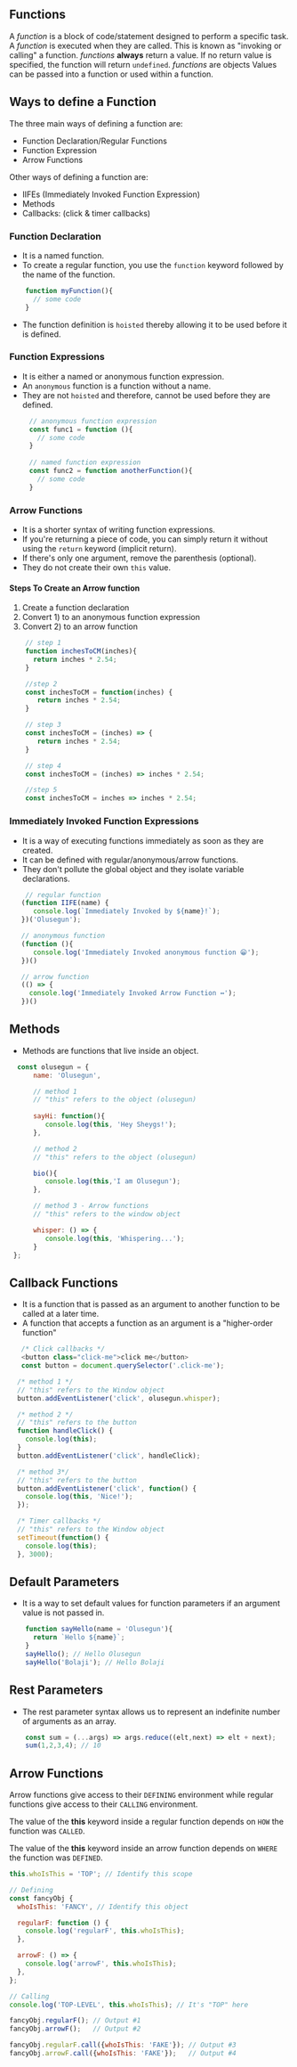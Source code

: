 ## Functions

A _function_ is a block of code/statement designed to perform a specific task. 
A _function_ is executed when they are called. This is known as "invoking or calling" a function.
_functions_ __always__ return a value.  If no return value is specified, the function will return `undefined`.
_functions_ are objects
Values can be passed into a function or used within a function.


## Ways to define a Function

The three main ways of defining a function are:

- Function Declaration/Regular Functions
- Function Expression
- Arrow Functions

Other ways of defining a function are:

- IIFEs (Immediately Invoked Function Expression)
- Methods
- Callbacks:  (click & timer callbacks)

### Function Declaration

- It is a named function.
- To create a regular function, you use the `function` keyword followed by the name of the function.

```js
    function myFunction(){
      // some code
    }
```
- The function definition is `hoisted` thereby allowing it to be used before it is defined.

### Function Expressions

- It is either a named or anonymous  function expression.
- An `anonymous` function is a function without a name.
- They are not `hoisted` and therefore, cannot be used before they are defined.

```js
     // anonymous function expression
     const func1 = function (){
       // some code
     }
     
     // named function expression
     const func2 = function anotherFunction(){
       // some code
     }
```

### Arrow Functions

- It is a shorter syntax of writing function expressions.
- If you're returning a piece of code, you can simply return it without using the `return` keyword (implicit return).
- If there's only one argument, remove the parenthesis (optional).
- They do not create their own `this` value.

#### Steps To Create an Arrow function

1) Create a function declaration
2) Convert 1) to an anonymous function expression
3) Convert 2) to an arrow function

```js
    // step 1
    function inchesToCM(inches){
      return inches * 2.54;
    } 
```

```js
    //step 2
    const inchesToCM = function(inches) {  
       return inches * 2.54;
    }
```

```js
    // step 3
    const inchesToCM = (inches) => {
       return inches * 2.54;
    }
```
```js
    // step 4
    const inchesToCM = (inches) => inches * 2.54;
```
```js
    //step 5
    const inchesToCM = inches => inches * 2.54;
```


### Immediately Invoked Function Expressions

- It is a way of executing functions immediately as soon as they are created.
- It can be defined with regular/anonymous/arrow functions.
- They don't pollute the global object and they isolate variable declarations.

```js
    // regular function
   (function IIFE(name) {
      console.log(`Immediately Invoked by ${name}!`);
   })('Olusegun');

   // anonymous function
   (function (){
      console.log('Immediately Invoked anonymous function 😁');
   })()

   // arrow function
   (() => {
     console.log('Immediately Invoked Arrow Function ↔️');
   })()
```

## Methods

- Methods are functions that live inside an object.

```js
  const olusegun = {
      name: 'Olusegun',

      // method 1
      // "this" refers to the object (olusegun)
      
      sayHi: function(){ 
         console.log(this, 'Hey Sheygs!');
      },

      // method 2
      // "this" refers to the object (olusegun)

      bio(){
         console.log(this,'I am Olusegun'); 
      },

      // method 3 - Arrow functions
      // "this" refers to the window object

      whisper: () => {
         console.log(this, 'Whispering...'); 
      }
 };

```

## Callback Functions

- It is a function that is passed as an argument to another function to be called at a later time.
- A function that accepts a function as an argument is a "higher-order function"

```js
   /* Click callbacks */
   <button class="click-me">click me</button>
   const button = document.querySelector('.click-me');

  /* method 1 */
  // "this" refers to the Window object
  button.addEventListener('click', olusegun.whisper);

  /* method 2 */
  // "this" refers to the button
  function handleClick() {
    console.log(this);
  }
  button.addEventListener('click', handleClick);

  /* method 3*/
  // "this" refers to the button
  button.addEventListener('click', function() {
    console.log(this, 'Nice!');
  });

  /* Timer callbacks */
  // "this" refers to the Window object
  setTimeout(function() {
    console.log(this);
  }, 3000); 

```

## Default Parameters

- It is a way to set default values for function parameters if an argument value is not passed in.

```js
    function sayHello(name = 'Olusegun'){
      return `Hello ${name}`;
    }
    sayHello(); // Hello Olusegun
    sayHello('Bolaji'); // Hello Bolaji
```

## Rest Parameters 

- The rest parameter syntax allows us to represent an indefinite number of arguments as an array.

```js
    const sum = (...args) => args.reduce((elt,next) => elt + next);
    sum(1,2,3,4); // 10
```


## Arrow Functions


Arrow functions give access to their `DEFINING` environment while regular functions give access to their `CALLING` environment.

The value of the __this__ keyword inside a regular function depends on `HOW` the function was `CALLED`.

The value of the __this__ keyword inside an arrow function depends on `WHERE` the function was `DEFINED`.
   

```js
this.whoIsThis = 'TOP'; // Identify this scope

// Defining
const fancyObj {
  whoIsThis: 'FANCY', // Identify this object

  regularF: function () {
    console.log('regularF', this.whoIsThis);
  },

  arrowF: () => {
    console.log('arrowF', this.whoIsThis);
  },
};

// Calling
console.log('TOP-LEVEL', this.whoIsThis); // It's "TOP" here

fancyObj.regularF(); // Output #1
fancyObj.arrowF();   // Output #2

fancyObj.regularF.call({whoIsThis: 'FAKE'}); // Output #3
fancyObj.arrowF.call({whoIsThis: 'FAKE'});   // Output #4


```